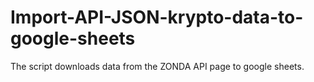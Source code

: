 # Import-API-JSON-krypto-data-to-google-sheets
The script downloads data from the ZONDA API page to google sheets.
